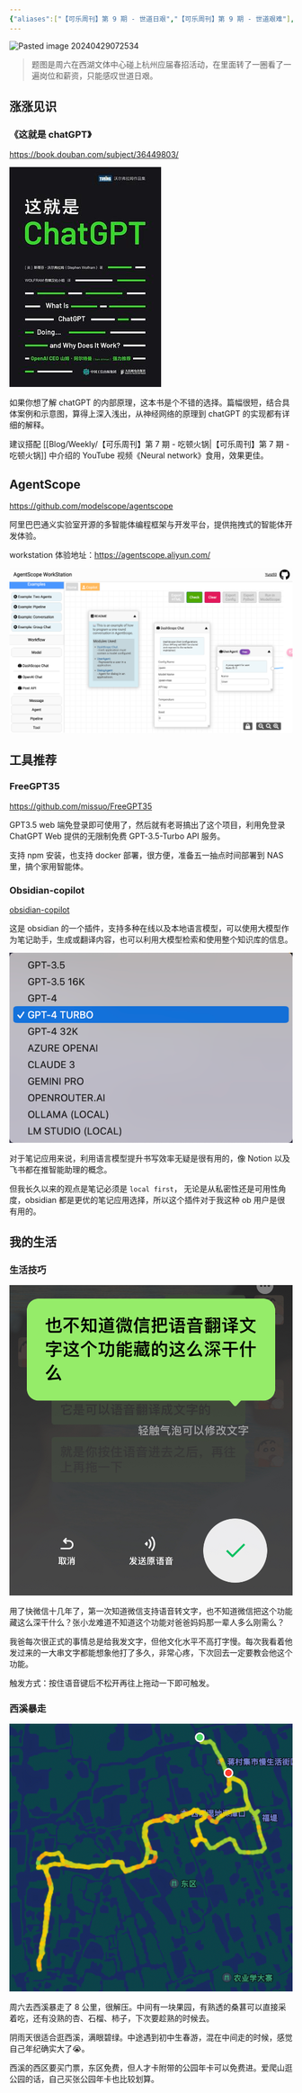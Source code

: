 ```yaml
---
{"aliases":["【可乐周刊】第 9 期 - 世道日艰","【可乐周刊】第 9 期 - 世道艰难"],"category":"可乐周刊","tags":["可乐周刊"],"status":"published","link":"NA","date created":"2024-04-29 Mon 07:24:51","date modified":"2024-04-29 Mon 08:35:01","dg-publish":true,"permalink":"/Blog/Weekly/【可乐周刊】第 9 期 - 世道日艰/","dgPassFrontmatter":true,"noteIcon":"1","created":"2024-04-29T07:24:51.682+08:00","updated":"2024-05-12T20:58:36.669+08:00"}
---
```


![Pasted image 20240429072534](https://github.com/Yunz93/PicRepo/raw/main/image/202405122057961.png)

>题图是周六在西湖文体中心碰上杭州应届春招活动，在里面转了一圈看了一遍岗位和薪资，只能感叹世道日艰。

## 涨涨见识

### 《这就是 chatGPT》

<https://book.douban.com/subject/36449803/>

![Pasted image 20240429073929](https://github.com/Yunz93/PicRepo/raw/main/image/%E8%BF%99%E5%B0%B1%E6%98%AF%20chatGPT.png)

如果你想了解 chatGPT 的内部原理，这本书是个不错的选择。篇幅很短，结合具体案例和示意图，算得上深入浅出，从神经网络的原理到 chatGPT 的实现都有详细的解释。

建议搭配 [[Blog/Weekly/【可乐周刊】第 7 期 - 吃顿火锅\|【可乐周刊】第 7 期 - 吃顿火锅]] 中介绍的 YouTube 视频《Neural network》食用，效果更佳。

## AgentScope

<https://github.com/modelscope/agentscope>

阿里巴巴通义实验室开源的多智能体编程框架与开发平台，提供拖拽式的智能体开发体验。

workstation 体验地址：<https://agentscope.aliyun.com/>

![Pasted image 20240429081529](https://github.com/Yunz93/PicRepo/raw/main/image/202405122058142.png)

## 工具推荐

### FreeGPT35

<https://github.com/missuo/FreeGPT35>

GPT3.5 web 端免登录即可使用了，然后就有老哥搞出了这个项目，利用免登录 ChatGPT Web 提供的无限制免费 GPT-3.5-Turbo API 服务。

支持 npm 安装，也支持 docker 部署，很方便，准备五一抽点时间部署到 NAS 里，搞个家用智能体。

### Obsidian-copilot

[obsidian-copilot](https://github.com/logancyang/obsidian-copilot)

这是 obsidian 的一个插件，支持多种在线以及本地语言模型，可以使用大模型作为笔记助手，生成或翻译内容，也可以利用大模型检索和使用整个知识库的信息。

![Pasted image 20240429080120|300](https://github.com/Yunz93/PicRepo/raw/main/image/202405122058669.png)

对于笔记应用来说，利用语言模型提升书写效率无疑是很有用的，像 Notion 以及飞书都在推智能助理的概念。

但我长久以来的观点是笔记必须是 `local first`， 无论是从私密性还是可用性角度，obsidian 都是更优的笔记应用选择，所以这个插件对于我这种 ob 用户是很有用的。

## 我的生活

### 生活技巧

![21F9B7FC-463E-491B-9091-EFCA9CAA03DF_1_201_a|300](https://github.com/Yunz93/PicRepo/raw/main/image/%E5%BE%AE%E4%BF%A1%E7%BF%BB%E8%AF%91.jpeg)

用了快微信十几年了，第一次知道微信支持语音转文字，也不知道微信把这个功能藏这么深干什么？张小龙难道不知道这个功能对爸爸妈妈那一辈人多么刚需么？

我爸每次很正式的事情总是给我发文字，但他文化水平不高打字慢。每次我看着他发过来的一大串文字都能想象他打了多久，非常心疼，下次回去一定要教会他这个功能。

触发方式：按住语音键后不松开再往上拖动一下即可触发。

### 西溪暴走

![Pasted image 20240429082825|300](https://github.com/Yunz93/PicRepo/raw/main/image/202405122058138.png)

周六去西溪暴走了 8 公里，很解压。中间有一块果园，有熟透的桑葚可以直接采着吃，还有没熟的杏、石榴、柿子，下次要趁熟的时候去。

阴雨天很适合逛西溪，满眼碧绿。中途遇到初中生春游，混在中间走的时候，感觉自己年纪确实大了😭。

西溪的西区要买门票，东区免费，但人才卡附带的公园年卡可以免费进。爱爬山逛公园的话，自己买张公园年卡也比较划算。
